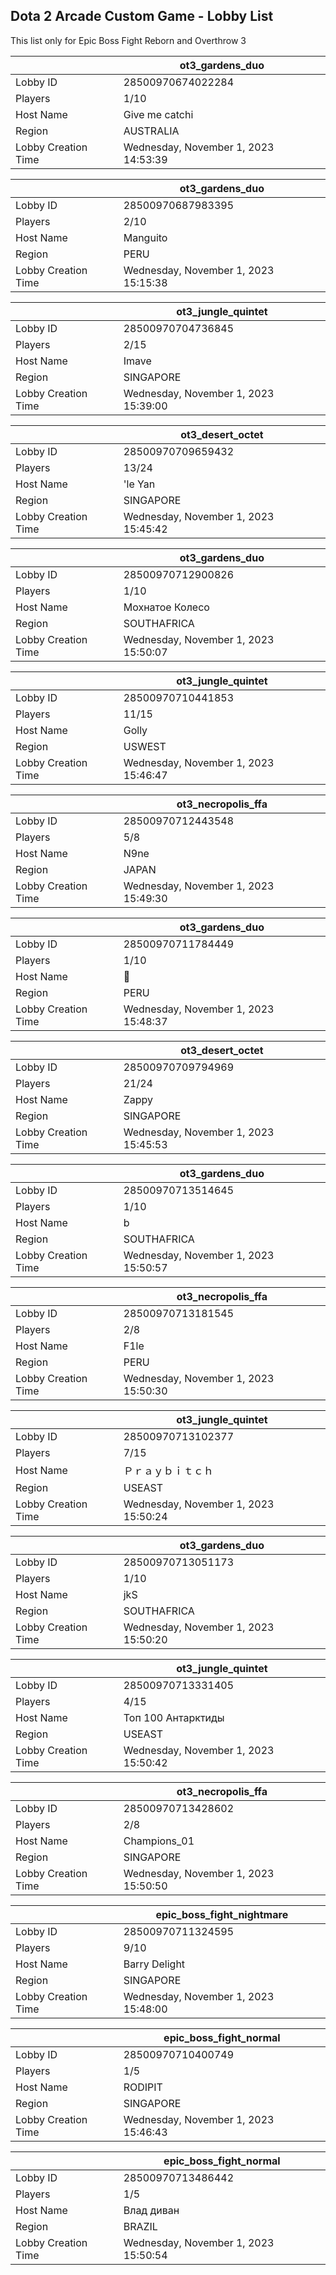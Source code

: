 ## Dota 2 Arcade Custom Game - Lobby List

This list only for Epic Boss Fight Reborn and Overthrow 3

|  | ot3_gardens_duo |
| ------ | ------ |
| Lobby ID | 28500970674022284 |
| Players | 1/10 |
| Host Name | Give me catchi |
| Region | AUSTRALIA |
| Lobby Creation Time | Wednesday, November 1, 2023 14:53:39 |


|  | ot3_gardens_duo |
| ------ | ------ |
| Lobby ID | 28500970687983395 |
| Players | 2/10 |
| Host Name | Manguito |
| Region | PERU |
| Lobby Creation Time | Wednesday, November 1, 2023 15:15:38 |


|  | ot3_jungle_quintet |
| ------ | ------ |
| Lobby ID | 28500970704736845 |
| Players | 2/15 |
| Host Name | Imave |
| Region | SINGAPORE |
| Lobby Creation Time | Wednesday, November 1, 2023 15:39:00 |


|  | ot3_desert_octet |
| ------ | ------ |
| Lobby ID | 28500970709659432 |
| Players | 13/24 |
| Host Name | 'le Yan |
| Region | SINGAPORE |
| Lobby Creation Time | Wednesday, November 1, 2023 15:45:42 |


|  | ot3_gardens_duo |
| ------ | ------ |
| Lobby ID | 28500970712900826 |
| Players | 1/10 |
| Host Name | Мохнатое Колесо |
| Region | SOUTHAFRICA |
| Lobby Creation Time | Wednesday, November 1, 2023 15:50:07 |


|  | ot3_jungle_quintet |
| ------ | ------ |
| Lobby ID | 28500970710441853 |
| Players | 11/15 |
| Host Name | Golly |
| Region | USWEST |
| Lobby Creation Time | Wednesday, November 1, 2023 15:46:47 |


|  | ot3_necropolis_ffa |
| ------ | ------ |
| Lobby ID | 28500970712443548 |
| Players | 5/8 |
| Host Name | N9ne |
| Region | JAPAN |
| Lobby Creation Time | Wednesday, November 1, 2023 15:49:30 |


|  | ot3_gardens_duo |
| ------ | ------ |
| Lobby ID | 28500970711784449 |
| Players | 1/10 |
| Host Name | 𩠑 |
| Region | PERU |
| Lobby Creation Time | Wednesday, November 1, 2023 15:48:37 |


|  | ot3_desert_octet |
| ------ | ------ |
| Lobby ID | 28500970709794969 |
| Players | 21/24 |
| Host Name | Zappy |
| Region | SINGAPORE |
| Lobby Creation Time | Wednesday, November 1, 2023 15:45:53 |


|  | ot3_gardens_duo |
| ------ | ------ |
| Lobby ID | 28500970713514645 |
| Players | 1/10 |
| Host Name | b |
| Region | SOUTHAFRICA |
| Lobby Creation Time | Wednesday, November 1, 2023 15:50:57 |


|  | ot3_necropolis_ffa |
| ------ | ------ |
| Lobby ID | 28500970713181545 |
| Players | 2/8 |
| Host Name | F1le |
| Region | PERU |
| Lobby Creation Time | Wednesday, November 1, 2023 15:50:30 |


|  | ot3_jungle_quintet |
| ------ | ------ |
| Lobby ID | 28500970713102377 |
| Players | 7/15 |
| Host Name | Ｐｒａｙｂｉｔｃｈ |
| Region | USEAST |
| Lobby Creation Time | Wednesday, November 1, 2023 15:50:24 |


|  | ot3_gardens_duo |
| ------ | ------ |
| Lobby ID | 28500970713051173 |
| Players | 1/10 |
| Host Name | jkS |
| Region | SOUTHAFRICA |
| Lobby Creation Time | Wednesday, November 1, 2023 15:50:20 |


|  | ot3_jungle_quintet |
| ------ | ------ |
| Lobby ID | 28500970713331405 |
| Players | 4/15 |
| Host Name | Топ 100 Антарктиды |
| Region | USEAST |
| Lobby Creation Time | Wednesday, November 1, 2023 15:50:42 |


|  | ot3_necropolis_ffa |
| ------ | ------ |
| Lobby ID | 28500970713428602 |
| Players | 2/8 |
| Host Name | Champions_01 |
| Region | SINGAPORE |
| Lobby Creation Time | Wednesday, November 1, 2023 15:50:50 |


|  | epic_boss_fight_nightmare |
| ------ | ------ |
| Lobby ID | 28500970711324595 |
| Players | 9/10 |
| Host Name | Barry Delight |
| Region | SINGAPORE |
| Lobby Creation Time | Wednesday, November 1, 2023 15:48:00 |


|  | epic_boss_fight_normal |
| ------ | ------ |
| Lobby ID | 28500970710400749 |
| Players | 1/5 |
| Host Name | RODIPIT |
| Region | SINGAPORE |
| Lobby Creation Time | Wednesday, November 1, 2023 15:46:43 |


|  | epic_boss_fight_normal |
| ------ | ------ |
| Lobby ID | 28500970713486442 |
| Players | 1/5 |
| Host Name | Влад диван |
| Region | BRAZIL |
| Lobby Creation Time | Wednesday, November 1, 2023 15:50:54 |


